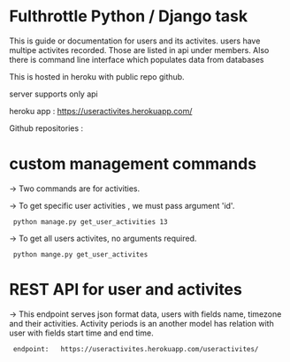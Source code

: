 # Fulthrottle Python / Django task

This is guide or documentation for users and its activites. users have multipe activites recorded. Those are listed in api under members. Also there is command line interface which populates data from databases  

This is hosted in heroku with public repo github.

server supports only api 

heroku app : https://useractivites.herokuapp.com/

Github repositories : 

# custom management commands
  -> Two commands are for activities.
  
  -> To get specific user activities , we must pass argument 'id'.
  
     python manage.py get_user_activities 13
   
  -> To get all users activites, no arguments required.
  
     python mange.py get_user_activites
    
# REST API for user and activites
  -> This endpoint serves json format data, users with fields name, timezone and their activities. Activity periods is an another model        has relation with user with fields start time and end time.
  
     endpoint:   https://useractivites.herokuapp.com/useractivites/

